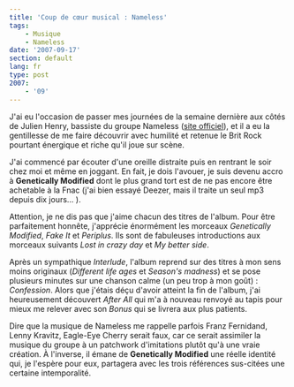 ```yaml
---
title: 'Coup de cœur musical : Nameless'
tags:
    - Musique
    - Nameless
date: '2007-09-17'
section: default
lang: fr
type: post
2007:
    - '09'
---
```


J'ai eu l'occasion de passer mes journées de la semaine dernière aux côtés de Julien Henry, bassiste du groupe Nameless ([site officiel](http://www.nameless.fr/)), et il a eu la gentillesse de me faire découvrir avec humilité et retenue le Brit Rock pourtant énergique et riche qu'il joue sur scène.

<!-- more -->

J'ai commencé par écouter d'une oreille distraite puis en rentrant le soir chez moi et même en joggant. En fait, je dois l'avouer, je suis devenu accro à **Genetically Modified** dont le plus grand tort est de ne pas encore être achetable à la Fnac (j'ai bien essayé Deezer, mais il traite un seul mp3 depuis dix jours… ).

Attention, je ne dis pas que j'aime chacun des titres de l'album. Pour être parfaitement honnête, j'apprécie énormément les morceaux _Genetically Modified_, _Fake It_ et _Periplus_. Ils sont de fabuleuses introductions aux morceaux suivants _Lost in crazy day_ et _My better side_.

<span style="font-size: xx-small"></span>

Après un sympathique _Interlude_, l'album reprend sur des titres à mon sens moins originaux (_Different life ages_ et _Season's madness_) et se pose plusieurs minutes sur une chanson calme (un peu trop à mon goût)&nbsp;: _Confession_. Alors que j'étais déçu d'avoir atteint la fin de l'album, j'ai heureusement découvert _After All_ qui m'a à nouveau renvoyé au tapis pour mieux me relever avec son _Bonus_ qui se livrera aux plus patients.

Dire que la musique de Nameless me rappelle parfois Franz Fernidand, Lenny Kravitz, Eagle-Eye Cherry serait faux, car ce serait assimiler la musique du groupe à un patchwork d'imitations plutôt qu'à une vraie création. À l'inverse, il émane de **Genetically Modified** une réelle identité qui, je l'espère pour eux, partagera avec les trois références sus-citées une certaine intemporalité.